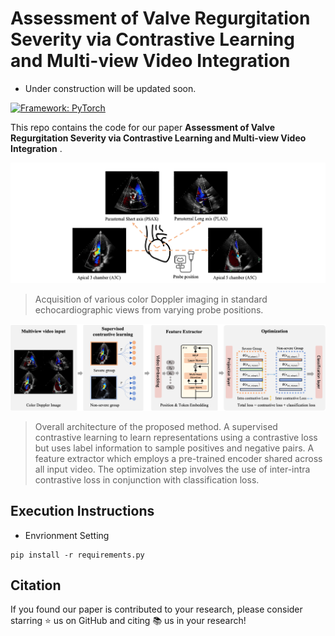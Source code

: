 # Assessment of Valve Regurgitation Severity via Contrastive Learning and Multi-view Video Integration
- Under construction will be updated soon.

[![Framework: PyTorch](https://img.shields.io/badge/Framework-PyTorch-orange.svg)](https://pytorch.org/) 

This repo contains the code for our paper **Assessment of Valve Regurgitation Severity via Contrastive Learning and Multi-view Video Integration**  </a>.

![Intuition](intuition.png?raw=true "Intuition")

>Acquisition of various color Doppler imaging in standard echocardiographic views from varying probe positions.

![Overview of framework](Methods.png?raw=true "Methods")
> Overall architecture of the proposed method. A supervised contrastive learning to learn representations using a contrastive loss but uses label information to sample positives and negative pairs. A feature extractor which employs a pre-trained encoder shared across all input video. The optimization step involves the use of inter-intra contrastive loss in conjunction with classification loss. 

## Execution Instructions
- Envrionment Setting

```
pip install -r requirements.py
```
  
## Citation

If you found our paper is contributed to your research, please consider starring ⭐ us on GitHub and citing 📚 us in your research!
